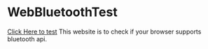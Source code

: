 # WebBluetoothTest

<a href=https://khairultruestory.github.io/WebBluetoothTest/>Click Here to test</a>
This website is to check if your browser supports bluetooth api.
